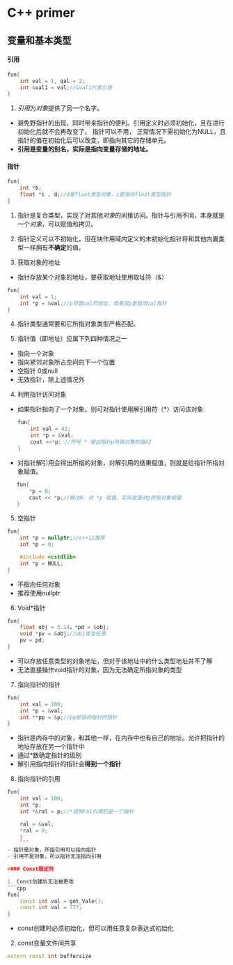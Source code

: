 <!--
 * @Author: your name
 * @Date: 2022-03-04 14:37:00
 * @LastEditTime: 2022-03-08 15:40:09
 * @LastEditors: Please set LastEditors
 * @Description: 打开koroFileHeader查看配置 进行设置: https://github.com/OBKoro1/koro1FileHeader/wiki/%E9%85%8D%E7%BD%AE
 * @FilePath: \Nlfxf\nlfxf\nlfxf\CPPNote\CPPNote.md
-->

# C++ primer

## 变量和基本类型

#### 引用
```cpp
fun{
    int val = 1, qal = 2;
    int &val1 = val;//&val1代表引用
}
```

1. *引用*为*对象*提供了另一个名字。


- 避免野指针的出现，同时带来指针的便利。引用定义时必须初始化，且在进行初始化后就不会再改变了。 指针可以不用， 正常情况下需初始化为NULL，且指针的值在初始化后可以改变，即指向其它的存储单元。
- **引用是变量的别名，实际是指向变量存储的地址。**

#### 指针
```cpp
fun{
    int *b;
    float *c , d;//d是float类型对象，c是指向float类型指针
}
```

1. 指针是复合类型，实现了对其他*对象*的间接访问。指针与引用不同，本身就是一个*对象*，可以赋值和拷贝。
2. 指针定义可以不初始化，但在块作用域内定义的未初始化指针将和其他内置类型一样拥有**不确定**的值。

3. 获取对象的地址
- 指针存放某个对象的地址，要获取地址使用取址符（&）
```cpp
fun{
    int val = 1;
    int *p = &val;//p存放val的地址，或者说p是指向val指针
}
```

4. 指针类型通常要和它所指对象类型严格匹配。

5. 指针值（即地址）应属下列四种情况之一
- 指向一个对象
- 指向紧邻对象所占空间的下一个位置
- 空指针 0或null
- 无效指针，除上述情况外

4. 利用指针访问对象
- 如果指针指向了一个对象，则可对指针使用解引用符（*）访问该对象
   ```cpp
   fun{
       int val = 42;
       int *p = &val;
       cout <<*p; //符号 * 输出指针p所指对象的值42
   }
   ```
- 对指针解引用会得出所指的对象，对解引用的结果赋值，则就是给指针所指对象赋值。
```cpp   
   fun{
       *p = 0;
       cout << *p;//输出0，对 *p 赋值，实际就是对p所指对象赋值
   }
```
5. 空指针
```cpp
fun{
    int *p = nullptr;//c++11推荐
    int *p = 0;

    #include <cstdlib>
    int *p = NULL;
}
```
- 不指向任何对象
- 推荐使用nullptr

6. Void*指针
```cpp
fun{
    float obj = 3.14，*pd = &obj;
    void *pv = &obj;//obj类型任意
    pv = pd;
}
```
- 可以存放任意类型的对象地址，但对于该地址中的什么类型地址并不了解
- 无法直接操作void指针的对象，因为无法确定所指对象的类型

7. 指向指针的指针
```cpp
fun{
    int val = 100;
    int *p = &val;
    int **pp = &p;//pp是指向指针的指针
}
```
- 指针是内存中的对象，和其他一样，在内存中也有自己的地址。允许把指针的地址存放在另一个指针中
- 通过*数确定指针的级别
- 解引用指向指针的指针会**得到一个指针**

8. 指向指针的引用
```cpp
fun{
    int val = 100;
    int *p;
    int *&ral = p;//*说明ral引用的是一个指针

    ral = &val;
    *ral = 0;
    }
    ```
- 指针是对象，所指引用可以指向指针
- 引用不是对象，所以指针无法指向引用

#### Const限定符

1. Const创建后无法被更改
```cpp
fun{
    const int val = get_Vale();
    const int val = 777;
}
```
- const创建时必须初始化，但可以用任意复杂表达式初始化

2. const变量文件间共享

```c++
extern const int buffersize
```



